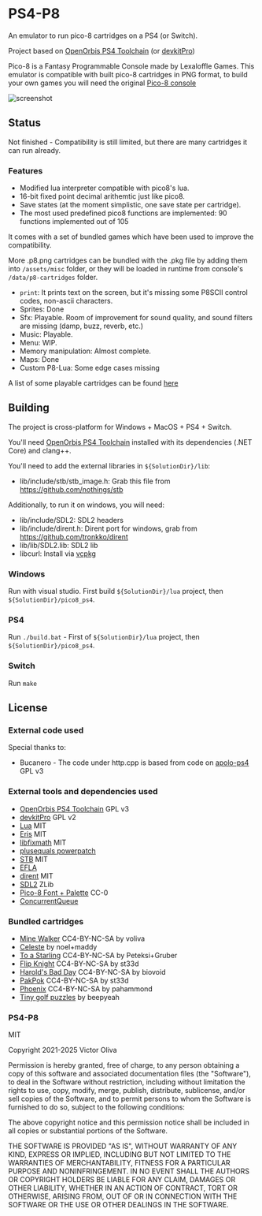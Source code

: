 # PS4-P8

An emulator to run pico-8 cartridges on a PS4 (or Switch).

Project based on [OpenOrbis PS4 Toolchain](https://github.com/OpenOrbis/OpenOrbis-PS4-Toolchain) (or [devkitPro](https://devkitpro.org))

Pico-8 is a Fantasy Programmable Console made by Lexaloffle Games. This emulator is compatible with built pico-8 cartridges in PNG format, to build your own games you will need the original [Pico-8 console](https://www.lexaloffle.com/pico-8.php)

![screenshot](https://user-images.githubusercontent.com/5365487/149617734-24f0ad26-4d66-4d49-85c7-a7fd0bbe2765.png)

## Status

Not finished - Compatibility is still limited, but there are many cartridges it can run already.

### Features

- Modified lua interpreter compatible with pico8's lua.
- 16-bit fixed point decimal arithemtic just like pico8.
- Save states (at the moment simplistic, one save state per cartridge).
- The most used predefined pico8 functions are implemented: 90 functions implemented out of 105

It comes with a set of bundled games which have been used to improve the compatibility.

More .p8.png cartridges can be bundled with the .pkg file by adding them into `/assets/misc` folder, or they will be loaded in runtime from console's `/data/p8-cartridges` folder.

- `print`: It prints text on the screen, but it's missing some P8SCII control codes, non-ascii characters.
- Sprites: Done
- Sfx: Playable. Room of improvement for sound quality, and sound filters are missing (damp, buzz, reverb, etc.)
- Music: Playable.
- Menu: WIP.
- Memory manipulation: Almost complete.
- Maps: Done
- Custom P8-Lua: Some edge cases missing

A list of some playable cartridges can be found [here](https://github.com/voliva/ps4-p8/blob/main/PlayableCartridges.md)

## Building

The project is cross-platform for Windows + MacOS + PS4 + Switch.

You'll need [OpenOrbis PS4 Toolchain](https://github.com/OpenOrbis/OpenOrbis-PS4-Toolchain) installed with its dependencies (.NET Core) and clang++.

You'll need to add the external libraries in `${SolutionDir}/lib`:

- lib/include/stb/stb_image.h: Grab this file from https://github.com/nothings/stb

Additionally, to run it on windows, you will need:

- lib/include/SDL2: SDL2 headers
- lib/include/dirent.h: Dirent port for windows, grab from https://github.com/tronkko/dirent
- lib/lib/SDL2.lib: SDL2 lib
- libcurl: Install via [vcpkg](https://curl.se/docs/install.html)

### Windows

Run with visual studio. First build `${SolutionDir}/lua` project, then `${SolutionDir}/pico8_ps4`.

### PS4

Run `./build.bat` - First of `${SolutionDir}/lua` project, then `${SolutionDir}/pico8_ps4`.

### Switch

Run `make`

## License

### External code used

Special thanks to:

- Bucanero - The code under http.cpp is based from code on [apolo-ps4](https://github.com/bucanero/apollo-ps4) GPL v3

### External tools and dependencies used

- [OpenOrbis PS4 Toolchain](https://github.com/OpenOrbis/OpenOrbis-PS4-Toolchain) GPL v3
- [devkitPro](https://devkitpro.org) GPL v2
- [Lua](https://www.lua.org/) MIT
- [Eris](https://github.com/fnuecke/eris) MIT
- [libfixmath](https://code.google.com/archive/p/libfixmath/) MIT
- [plusequals powerpatch](http://lua-users.org/wiki/LuaPowerPatches)
- [STB](https://github.com/nothings/stb) MIT
- [EFLA](http://www.edepot.com/algorithm.html)
- [dirent](https://github.com/tronkko/dirent) MIT
- [SDL2](https://www.libsdl.org/) ZLib
- [Pico-8 Font + Palette](https://www.lexaloffle.com/pico-8.php?page=faq) CC-0
- [ConcurrentQueue](https://stackoverflow.com/a/26491017/1026619)

### Bundled cartridges

- [Mine Walker](https://www.lexaloffle.com/bbs/?tid=42395) CC4-BY-NC-SA by voliva
- [Celeste](https://www.lexaloffle.com/bbs/?tid=2145) by noel+maddy
- [To a Starling](https://www.lexaloffle.com/bbs/?tid=45958) CC4-BY-NC-SA by Peteksi+Gruber
- [Flip Knight](https://www.lexaloffle.com/bbs/?tid=40906) CC4-BY-NC-SA by st33d
- [Harold's Bad Day](https://www.lexaloffle.com/bbs/?pid=100973) CC4-BY-NC-SA by biovoid
- [PakPok](https://www.lexaloffle.com/bbs/?tid=35326) CC4-BY-NC-SA by st33d
- [Phoenix](https://www.lexaloffle.com/bbs/?tid=44727) CC4-BY-NC-SA by pahammond
- [Tiny golf puzzles](https://www.lexaloffle.com/bbs/?pid=79680) by beepyeah

### PS4-P8

MIT

Copyright 2021-2025 Victor Oliva

Permission is hereby granted, free of charge, to any person obtaining a copy of this software and associated documentation files (the "Software"), to deal in the Software without restriction, including without limitation the rights to use, copy, modify, merge, publish, distribute, sublicense, and/or sell copies of the Software, and to permit persons to whom the Software is furnished to do so, subject to the following conditions:

The above copyright notice and this permission notice shall be included in all copies or substantial portions of the Software.

THE SOFTWARE IS PROVIDED "AS IS", WITHOUT WARRANTY OF ANY KIND, EXPRESS OR IMPLIED, INCLUDING BUT NOT LIMITED TO THE WARRANTIES OF MERCHANTABILITY, FITNESS FOR A PARTICULAR PURPOSE AND NONINFRINGEMENT. IN NO EVENT SHALL THE AUTHORS OR COPYRIGHT HOLDERS BE LIABLE FOR ANY CLAIM, DAMAGES OR OTHER LIABILITY, WHETHER IN AN ACTION OF CONTRACT, TORT OR OTHERWISE, ARISING FROM, OUT OF OR IN CONNECTION WITH THE SOFTWARE OR THE USE OR OTHER DEALINGS IN THE SOFTWARE.

